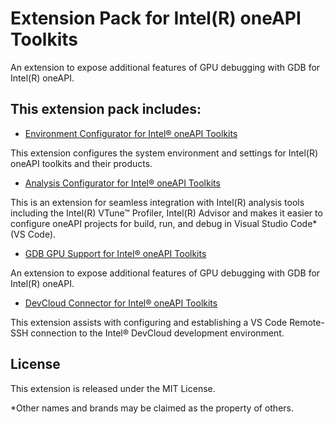 # Extension Pack for Intel(R) oneAPI Toolkits

An extension to expose additional features of GPU debugging with GDB for Intel(R) oneAPI.


## This extension pack includes:
* [Environment Configurator for Intel® oneAPI Toolkits](https://github.com/intel/vscode-oneapi-environment-configurator)

This extension configures the system environment and settings for Intel(R) oneAPI toolkits and their products.

* [Analysis Configurator for Intel® oneAPI Toolkits](https://github.com/intel/vscode-oneapi-analysis-configurator)

This is an extension for seamless integration with Intel(R) analysis tools including the Intel(R) VTune™ Profiler, Intel(R) Advisor and makes it easier to configure oneAPI projects for build, run, and debug in Visual Studio Code* (VS Code).

* [GDB GPU Support for Intel® oneAPI Toolkits](https://github.com/intel/vscode-oneapi-gdb-debug)

An extension to expose additional features of GPU debugging with GDB for Intel(R) oneAPI.

* [DevCloud Connector for Intel® oneAPI Toolkits](https://github.com/intel/vscode-oneapi-devcloud-connector)

This extension assists with configuring and establishing a VS Code Remote-SSH connection to the Intel® DevCloud development environment.

## License
This extension is released under the MIT License.

*Other names and brands may be claimed as the property of others.

